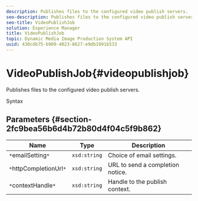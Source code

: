 ```yaml
---
description: Publishes files to the configured video publish servers.
seo-description: Publishes files to the configured video publish servers.
seo-title: VideoPublishJob
solution: Experience Manager
title: VideoPublishJob
topic: Dynamic Media Image Production System API
uuid: 430cdb75-b909-4023-8627-e9db1991b533
---
```


# VideoPublishJob{#videopublishjob}

Publishes files to the configured video publish servers.

 Syntax 

## Parameters {#section-2fc9bea56b6d4b72b80d4f04c5f9b862}

|  Name  | Type  | Description  |
|---|---|---|
|  `*`emailSetting`*`  | `xsd:string`  | Choice of email settings.  |
|  `*`httpCompletionUrl`*`  | `xsd:string`  | URL to send a completion notice.  |
|  `*`contextHandle`*`  | `xsd:string`  | Handle to the publish context.  |

